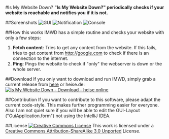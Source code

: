 #Is My Website Down?
**"Is My Website Down?" periodically checks if your website is reachable and notifies you if it is not.**

##Screenshots
![GUI](http://marvin-menzerath.de/images/software/imwd1.png)
![Notification](http://marvin-menzerath.de/images/software/imwd2.png)
![Console](http://marvin-menzerath.de/images/software/imwd3.png)

##How this works
IMWD has a simple routine and checks your website with only a few steps:

1. **Fetch content**: Tries to get any content from the website. If this fails, tries to get content from http://google.com to check if there is an connection to the internet.
2. **Ping**: Pings the website to check if "only" the webserver is down or the whole server.

##Download
If you only want to download and run IMWD, simply grab a current release from [here](https://github.com/MarvinMenzerath/IsMyWebsiteDown) or heise.de:  
<a title="Is My Website Down - Download - heise online" href="http://www.heise.de/download/is-my-website-down-1190272.html"><img alt="Is My Website Down - Download - heise online" title="Is My Website Down - Download - heise online" src="http://www.heise.de/software/icons/download_logo1.png" /></a>

##Contribution
If you want to contribute to this software, please adapt the current code-style. This makes further programming easier for everyone.
Also I am not quiet sure if you will be able to edit the GUI-Layout ("GuiApplication.form") not using the IntelliJ IDEA.

##License
[![Creative Commons License](http://i.creativecommons.org/l/by-sa/3.0/88x31.png)](http://creativecommons.org/licenses/by-sa/3.0/)
This work is licensed under a [Creative Commons Attribution-ShareAlike 3.0 Unported](http://creativecommons.org/licenses/by-sa/3.0/) License.

